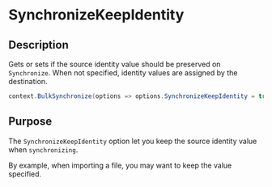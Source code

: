 # SynchronizeKeepIdentity

## Description

Gets or sets if the source identity value should be preserved on `Synchronize`. When not specified, identity values are assigned by the destination.


```csharp
context.BulkSynchronize(options => options.SynchronizeKeepIdentity = true);
```

## Purpose
The `SynchronizeKeepIdentity` option let you keep the source identity value when `synchronizing`.

By example, when importing a file, you may want to keep the value specified.
